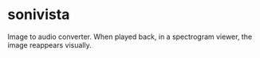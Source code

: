 # sonivista
Image to audio converter. When played back, in a spectrogram viewer, the image reappears visually.

